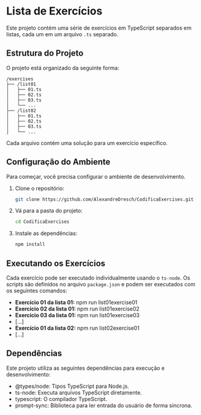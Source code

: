# Lista de Exercícios

Este projeto contém uma série de exercícios em TypeScript separados em listas, cada um em um arquivo `.ts` separado.

## Estrutura do Projeto

O projeto está organizado da seguinte forma:

```
/exercises
├── /list01
│   ├── 01.ts
│   ├── 02.ts
│   ├── 03.ts
│   └── ...
├── /list02
│   ├── 01.ts
│   ├── 02.ts
│   ├── 03.ts
│   └── ...
```

Cada arquivo contém uma solução para um exercício específico.

## Configuração do Ambiente

Para começar, você precisa configurar o ambiente de desenvolvimento.

1. Clone o repositório:
   ```bash
   git clone https://github.com/AlexandreDresch/CodificaExercises.git
   ```
2. Vá para a pasta do projeto:
   ```bash
   cd CodificaExercises
   ```
3. Instale as dependências:
   ```bash
   npm install
   ```

## Executando os Exercícios

Cada exercício pode ser executado individualmente usando o `ts-node`. Os scripts são definidos no arquivo `package.json` e podem ser executados com os seguintes comandos:

- **Exercício 01 da lista 01:** npm run list01exercise01
- **Exercício 02 da lista 01:** npm run list01exercise02
- **Exercício 03 da lista 01:** npm run list01exercise03
- [...]
- **Exercício 01 da lista 02:** npm run list02exercise01
- [...]

## Dependências

Este projeto utiliza as seguintes dependências para execução e desenvolvimento:

- @types/node: Tipos TypeScript para Node.js.
- ts-node: Executa arquivos TypeScript diretamente.
- typescript: O compilador TypeScript.
- prompt-sync: Biblioteca para ler entrada do usuário de forma síncrona.
